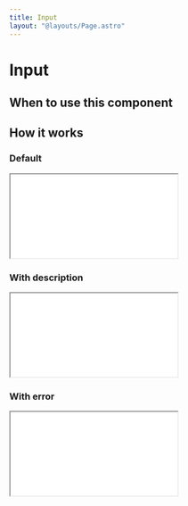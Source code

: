 ```yaml
---
title: Input
layout: "@layouts/Page.astro"
---
```


# Input

## When to use this component

## How it works

### Default

<iframe src="/style/en/examples/simple-input/input-default"></iframe>

### With description

<iframe src="/style/en/examples/simple-input/input-with-description"></iframe>

### With error

<iframe src="/style/en/examples/simple-input/input-with-error"></iframe>
